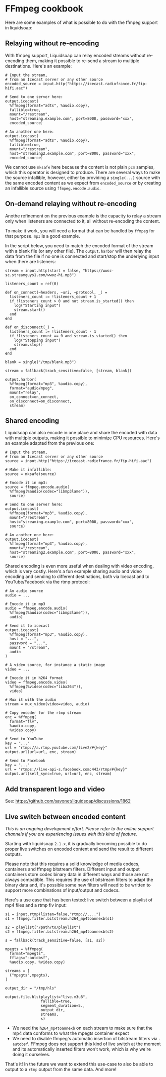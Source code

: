 # FFmpeg cookbook

Here are some examples of what is possible to do with the ffmpeg support in liquidsoap:

Relaying without re-encoding
----------------------------

With ffmpeg support, Liquidsoap can relay encoded streams without re-encoding them, making it possible to re-send a stream to multiple destinations. Here's an example:

```liquidsoap
# Input the stream,
# from an Icecast server or any other source
encoded_source = input.http("https://icecast.radiofrance.fr/fip-hifi.aac")

# Send to one server here:
output.icecast(
  %ffmpeg(format="adts", %audio.copy),
  fallible=true,
  mount="/restream",
  host="streaming.example.com", port=8000, password="xxx",
  encoded_source)

# An another one here:
output.icecast(
  %ffmpeg(format="adts", %audio.copy),
  fallible=true,
  mount="/restream",
  host="streaming2.example.com", port=8000, password="xxx",
  encoded_source)
```

We cannot use `mksafe` here because the content is not plain `pcm` samples, which this operator is designed to produce. There
are several ways to make the source infallible, however, either by providing a `single(...)` source with the same encoded content
as we expect from `encoded_source` or by creating an infallible source using `ffmpeg.encode.audio`.

On-demand relaying without re-encoding
--------------------------------------

Anothe refinement on the previous example is the capacity to relay a stream only when listeners are connected to it,
all without re-encoding the content.

To make it work, you will need a format that can be handled by `ffmpeg` for that purpose. `mp3` is a good example.

In the script below, you need to match the encoded format of the stream with a blank file (or any other file).
The `output.harbor` will then relay the data from the file if no one is connected and start/stop the underlying
input when there are listeners:

```liquidsoap
stream = input.http(start = false, "https://wwoz-sc.streamguys1.com/wwoz-hi.mp3")

listeners_count = ref(0)

def on_connect(~headers, ~uri, ~protocol, _) =
  listeners_count := !listeners_count + 1
  if !listeners_count > 0 and not stream.is_started() then
    log("Starting input")
    stream.start()
  end
end

def on_disconnect(_) =
  listeners_count := !listeners_count - 1
  if !listeners_count == 0 and stream.is_started() then
    log("Stopping input")
    stream.stop()
  end
end

blank = single("/tmp/blank.mp3")

stream = fallback(track_sensitive=false, [stream, blank])

output.harbor(
  %ffmpeg(format="mp3", %audio.copy),
  format="audio/mpeg",
  mount="relay",
  on_connect=on_connect,
  on_disconnect=on_disconnect,
  stream)
```

Shared encoding
---------------

Liquidsoap can also encode in one place and share the encoded with data with multiple outputs, making it possible to
minimize CPU resources. Here's an example adapted from the previous one:

```liquidsoap
# Input the stream,
# from an Icecast server or any other source
source = input.http("https://icecast.radiofrance.fr/fip-hifi.aac")

# Make it infallible:
source = mksafe(source)

# Encode it in mp3:
source = ffmpeg.encode.audio(
  %ffmpeg(%audio(codec="libmp3lame")),
  source)

# Send to one server here:
output.icecast(
  %ffmpeg(format="mp3", %audio.copy),
  mount="/restream",
  host="streaming.example.com", port=8000, password="xxx",
  source)

# An another one here:
output.icecast(
  %ffmpeg(format="mp3", %audio.copy),
  mount="/restream",
  host="streaming2.example.com", port=8000, password="xxx",
  source)
```

Shared encoding is even more useful when dealing with video encoding, which is very costly. Here's a fun example
sharing audio and video encoding and sending to different destinations, both via Icecast and to YouTube/Facebook
via the rtmp protocol:

```liquidsoap
# An audio source
audio = ...

# Encode it in mp3
audio = ffmpeg.encode.audio(
  %ffmpeg(%audio(codec="libmp3lame")),
  audio)

# Send it to icecast
output.icecast(
  %ffmpeg(format="mp3", %audio.copy),
  host = "...",
  password = "...",
  mount = "/stream",
  audio
)

# A video source, for instance a static image
video = ...

# Encode it in h264 format
video = ffmpeg.encode.video(
  %ffmpeg(%video(codec="libx264")),
  video)

# Mux it with the audio
stream = mux_video(video=video, audio)

# Copy encoder for the rtmp stream
enc = %ffmpeg(
  format="flv",
  %audio.copy,
  %video.copy)

# Send to YouTube
key = "..."
url = "rtmp://a.rtmp.youtube.com/live2/#{key}"
output.url(url=url, enc, stream)

# Send to Facebook
key = "..."
url = "rtmps://live-api-s.facebook.com:443/rtmp/#{key}"
output.url(self_sync=true, url=url, enc, stream)
```

Add transparent logo and video
------------------------------

See: https://github.com/savonet/liquidsoap/discussions/1862

Live switch between encoded content
-----------------------------------

*This is an ongoing development effort. Please refer to the online support channels if you are experiencing issues with this kind of feature.*

Starting with liquidsoap `2.1.x`, it is gradually becoming possible to do proper live switches on encoded content and send the
result to different outputs.

Please note that this requires a solid knowledge of media codecs, containers and ffmpeg bitstream filters. Different input and output
containers store codec binary data in different ways and those are not always compatible. This requires the use of bitstream filters
to adapt the binary data and, it's possible some new filters will need to be written to support more combinations of input/output and codecs.

Here's a use case that has been tested: live switch between a playlist of mp4 files and a rtmp flv input:

```liquidsoap
s1 = input.rtmp(listen=false,"rtmp://....")
s1 = ffmpeg.filter.bitstream.h264_mp4toannexb(s1)

s2 = playlist("/path/to/playlist")
s2 = ffmpeg.filter.bitstream.h264_mp4toannexb(s2)

s = fallback(track_sensitive=false, [s1, s2])

mpegts = %ffmpeg(
  format="mpegts",
  fflags="-autobsf",
  %audio.copy, %video.copy)

streams = [
  ("mpegts",mpegts),
]

output_dir = "/tmp/hls"

output.file.hls(playlist="live.m3u8",
                fallible=true,
                segment_duration=5.,
                output_dir,
                streams,
                s)
```

* We need the `h264_mp4toannexb` on each stream to make sure that the mp4 data conforms to what the mpegts container expect
* We need to disable ffmpeg's automatic insertion of bitstream filters via `-autobsf`. FFmpeg does not support this kind of live switch at the moment and its automatically inserted filters won't work, which is why we're doing it ourselves.

That's it! In the future we want to extend this use-case to also be able to output to a `rtmp` output from the same data. And more!
